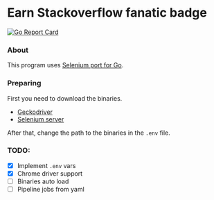 # Earn Stackoverflow fanatic badge
[![Go Report Card](https://goreportcard.com/badge/github.com/aksioto/go-stackoverflow-fanatic-badge)](https://goreportcard.com/report/github.com/aksioto/go-stackoverflow-fanatic-badge)

### About
This program uses [Selenium port for Go](https://github.com/tebeka/selenium). 

### Preparing
First you need to download the binaries.
- [Geckodriver](https://github.com/mozilla/geckodriver/releases/)
- [Selenium server](https://selenium-release.storage.googleapis.com/3.141/selenium-server-standalone-3.141.59.jar)

After that, change the path to the binaries in the `.env` file.

### TODO:
- [x] Implement `.env` vars
- [x] Chrome driver support
- [ ] Binaries auto load
- [ ] Pipeline jobs from yaml